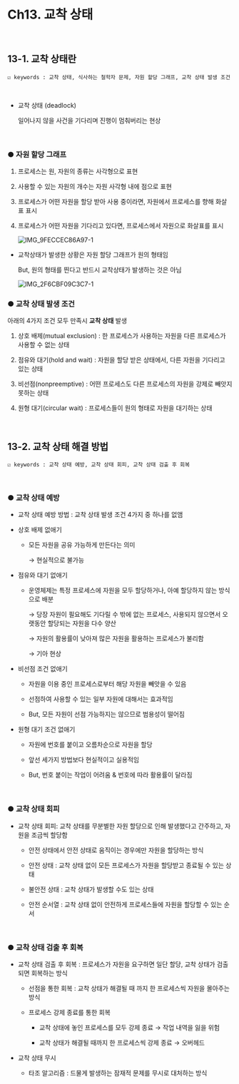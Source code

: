 # Ch13. 교착 상태

&nbsp;
## 13-1. 교착 상태란
    ☑️ keywords : 교착 상태, 식사하는 철학자 문제, 자원 할당 그래프, 교착 상태 발생 조건
<br>

- 교착 상태 (deadlock)
    
    일어나지 않을 사건을 기다리며 진행이 멈춰버리는 현상
<br>

### ● 자원 할당 그래프

1. 프로세스는 원, 자원의 종류는 사각형으로 표현

2. 사용할 수 있는 자원의 개수는 자원 사각형 내에 점으로 표현

3. 프로세스가 어떤 자원을 할당 받아 사용 중이라면, 자원에서 프로세스를 향해 화살표 표시

4. 프로세스가 어떤 자원을 기다리고 있다면, 프로세스에서 자원으로 화살표를 표시
    
    ![IMG_9FECCEC86A97-1](https://github.com/aivle33-dev-study/cs-study/assets/90406411/7be5a8a1-058f-4eeb-b8fb-381dced38f7e)
    <br>
    
- 교착상태가 발생한 상황은 자원 할당 그래프가 원의 형태임
    
    But, 원의 형태를 띈다고 반드시 교착상태가 발생하는 것은 아님
    
    ![IMG_2F6CBF09C3C7-1](https://github.com/aivle33-dev-study/cs-study/assets/90406411/58c81282-5ffe-420d-bec3-4b938bb5c9dd)
    <br>

### ● 교착 상태 발생 조건

아래의 4가지 조건 모두 만족시 **교착 상태** 발생

1. 상호 배제(mutual exclusion) : 한 프로세스가 사용하는 자원을 다른 프로세스가 사용할 수 없는 상태

2. 점유와 대기(hold and wait) : 자원을 할당 받은 상태에서, 다른 자원을 기다리고 있는 상태

3. 비선점(nonpreemptive) : 어떤 프로세스도 다른 프로세스의 자원을 강제로 빼앗지 못하는 상태

4. 원형 대기(circular wait) : 프로세스들이 원의 형태로 자원을 대기하는 상태

&nbsp;
## 13-2. **교착 상태 해결 방법**

    ☑️ keywords : 교착 상태 예방, 교착 상태 회피, 교착 상태 검출 후 회복
<br>

### ● 교착 상태 예방

- 교착 상태 예방 방법 : 교착 상태 발생 조건 4가지 중 하나를 없앰

- 상호 배제 없애기
    - 모든 자원을 공유 가능하게 만든다는 의미
        
        → 현실적으로 불가능
        
- 점유와 대기 없애기
    - 운영체제는 특정 프로세스에 자원을 모두 할당하거나, 아예 할당하지 않는 방식으로 배분
        
        → 당장 자원이 필요해도 기다릴 수 밖에 없는 프로세스, 사용되지 않으면서 오랫동안 할당되는 자원을 다수 양산
        
        → 자원의 활용률이 낮아져 많은 자원을 활용하는 프로세스가 불리함
        
        → 기아 현상
        
- 비선점 조건 없애기
    
    - 자원을 이용 중인 프로세스로부터 해당 자원을 빼앗을 수 있음
    
    - 선점하여 사용할 수 있는 일부 자원에 대해서는 효과적임
    
    - But, 모든 자원이 선점 가능하지는 않으므로 범용성이 떨어짐
    
- 원형 대기 조건 없애기
    
    - 자원에 번호를 붙이고 오름차순으로 자원을 할당
    
    - 앞선 세가지 방법보다 현실적이고 실용적임
    
    - But, 번호 붙이는 작업이 어려움 & 번호에 따라 활용률이 달라짐
    <br>

### ● 교착 상태 회피

- 교착 상태 회피: 교착 상태를 무분별한 자원 할당으로 인해 발생했다고 간주하고, 자원을 조금씩 할당함
    
    - 안전 상태에서 안전 상태로 움직이는 경우에만 자원을 할당하는 방식
    
    - 안전 상태 : 교착 상태 없이 모든 프로세스가 자원을 할당받고 종료될 수 있는 상태
    
    - 불안전 상태 : 교착 상태가 발생할 수도 있는 상태
    
    - 안전 순서열 : 교착 상태 없이 안전하게 프로세스들에 자원을 할당할 수 있는 순서
    <br>

### ● 교착 상태 검출 후 회복

- 교착 상태 검출 후 회복 : 프로세스가 자원을 요구하면 일단 할당, 교착 상태가 검출되면 회복하는 방식
    
    - 선점을 통한 회복 : 교착 상태가 해결될 때 까지 한 프로세스씩 자원을 몰아주는 방식
    
    - 프로세스 강제 종료를 통한 회복

        - 교착 상태에 놓인 프로세스를 모두 강제 종료 → 작업 내역을 잃을 위험
        
        - 교착 상태가 해결될 때까지 한 프로세스씩 강제 종료 → 오버헤드


- 교착 상태 무시

    - 타조 알고리즘 : 드물게 발생하는 잠재적 문제를 무시로 대처하는 방식
